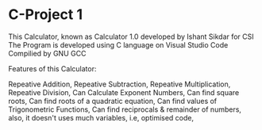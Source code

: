 # C-Project 1

This Calculator, known as Calculator 1.0 developed by Ishant Sikdar for CSI
The Program is developed using C language on Visual Studio Code
Compilied by GNU GCC

Features of this Calculator:

Repeative Addition,
Repeative Subtraction,
Repeative Multiplication,
Repeative Division,
Can Calculate Exponent Numbers,
Can find square roots,
Can find roots of a quadratic equation,
Can find values of Trigonometric Functions,
Can find reciprocals & remainder of numbers, 
also, it doesn't uses much variables, i.e, optimised code,

